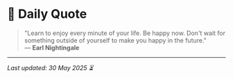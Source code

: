 # 📜 Daily Quote

> "Learn to enjoy every minute of your life. Be happy now. Don't wait for something outside of yourself to make you happy in the future."  
> — **Earl Nightingale**

---

_Last updated: 30 May 2025 ⏳_
